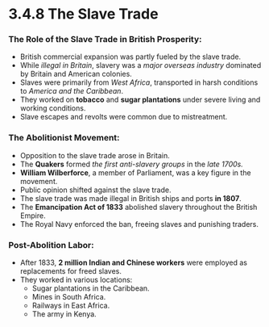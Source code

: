 # 3.4.8 The Slave Trade

### The Role of the Slave Trade in British Prosperity:

- British commercial expansion was partly fueled by the slave trade.
- While *illegal in Britain*, slavery was a *major overseas industry* dominated by Britain and American colonies.
- Slaves were primarily from *West Africa*, transported in harsh conditions to *America and the Caribbean*.
- They worked on **tobacco** and **sugar plantations** under severe living and working conditions.
- Slave escapes and revolts were common due to mistreatment.

### The Abolitionist Movement:

- Opposition to the slave trade arose in Britain.
- The **Quakers** formed *the first anti-slavery groups* in the *late 1700s.*
- **William Wilberforce**, a member of Parliament, was a key figure in the movement.
- Public opinion shifted against the slave trade.
- The slave trade was made illegal in British ships and ports **in 1807**.
- The **Emancipation Act of 1833** abolished slavery throughout the British Empire.
- The Royal Navy enforced the ban, freeing slaves and punishing traders.

### Post-Abolition Labor:

- After 1833, **2 million Indian and Chinese workers** were employed as replacements for freed slaves.
- They worked in various locations:
    - Sugar plantations in the Caribbean.
    - Mines in South Africa.
    - Railways in East Africa.
    - The army in Kenya.